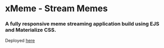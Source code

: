 # xMeme - Stream Memes
### A fully responsive meme streaming application build using EJS and Materialize CSS.

Deployed [here](https://xmeme-prabhu.herokuapp.com/)
